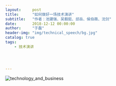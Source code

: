 ```yaml
---
layout:     post
title:      "如何做好一场技术演讲"
subtitle:   "作者：池建强、吴毅挺、邱岳、侯伯薇、沈剑"
date:       2018-12-12 00:00:00
author:     "于磊"
header-img: "img/technical_speech/bg.jpg"
catalog: true
tags:
    - 技术演讲




---
```


![technology_and_business](/img/technical_speech/How_to_make_a_good_technical_speech.png)



